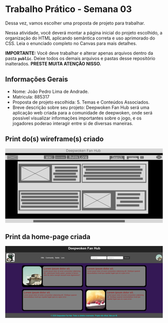 # Trabalho Prático - Semana 03

Dessa vez, vamos escolher uma proposta de projeto para trabalhar.

Nessa atividade, você deverá montar a página inicial do projeto escolhido, a organização do HTML aplicando semântica correta e uso aprimorado do CSS. Leia o enunciado completo no Canvas para mais detalhes.

**IMPORTANTE:** Você deve trabalhar e alterar apenas arquivos dentro da pasta **`public`**. Deixe todos os demais arquivos e pastas desse repositório inalterados. **PRESTE MUITA ATENÇÃO NISSO.**

## Informações Gerais

- Nome: João Pedro Lima de Andrade.<br>
- Matricula: 885317<br>
- Proposta de projeto escolhida: 5. Temas e Conteúdos Associados.<br>
- Breve descrição sobre seu projeto: Deepwoken Fan Hub será uma aplicação web criada para a comunidade de deepwoken,
 onde será possivel visualizar informações importantes sobre o jogo, e os jogadores 
 poderao interagir entre si de diversas maneiras.


## Print do(s) wireframe(s) criado
![alt text](public/Imagens/Print_Wireframe.png)


## Print da home-page criada
![alt text](public/Imagens/Print_Site.png)

